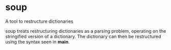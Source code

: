 soup
====

A tool to restructure dictionaries

soup treats restructuring dictionaries as a parsing problem, operating on the stringified version of a dictionary. The dictionary can then be restructured using the syntax seen in __main__.
